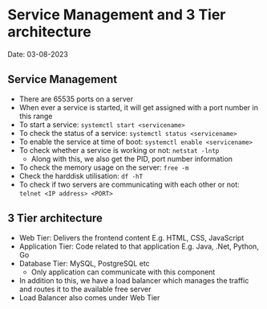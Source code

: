 # Service Management and 3 Tier architecture

Date: 03-08-2023

## Service Management

- There are 65535 ports on a server
- When ever a service is started, it will get assigned with a port number in this range
- To start a service: `systemctl start <servicename>`
- To check the status of a service: `systemctl status <servicename>`
- To enable the service at time of boot: `systemctl enable <servicename>`
- To check whether a service is working or not: `netstat -lntp`
  - Along with this, we also get the PID, port number information
- To check the memory usage on the server: `free -m`
- Check the harddisk utilisation: `df -hT`
- To check if two servers are communicating with each other or not: `telnet <IP address> <PORT>`

## 3 Tier architecture

- Web Tier: Delivers the frontend content E.g. HTML, CSS, JavaScript
- Application Tier: Code related to that application E.g. Java, .Net, Python, Go
- Database Tier: MySQL, PostgreSQL etc
  - Only application can communicate with this component
- In addition to this, we have a load balancer which manages the traffic and routes it to the available free server
- Load Balancer also comes under Web Tier
